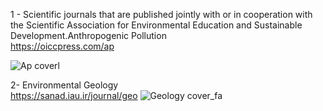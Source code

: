 1 - Scientific journals that are published jointly with or in cooperation with the Scientific Association for Environmental Education and Sustainable Development.Anthropogenic Pollution    
https://oiccpress.com/ap 

![Ap coverl](https://github.com/user-attachments/assets/6ab98be9-b214-4ff4-aa04-d810a1264268)


2-	Environmental Geology     
https://sanad.iau.ir/journal/geo
![Geology cover_fa](https://github.com/user-attachments/assets/5c71e6ae-4b21-4f00-8bbb-802cb8126580)
